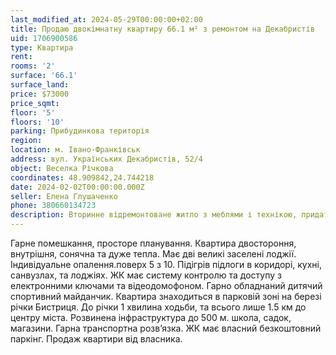 ```yaml
---
last_modified_at: 2024-05-29T00:00:00+02:00
title: Продаю двокімнатну квартиру 66.1 м² з ремонтом на Декабристів
uid: 1706900586
type: Квартира
rent:
rooms: '2'
surface: '66.1'
surface_land:
price: $73000
price_sqmt:
floor: '5'
floors: '10'
parking: Прибудинкова територія
region:
location: м. Івано-Франківськ
address: вул. Українських Декабристів, 52/4
object: Веселка Річкова
coordinates: 48.909842,24.744218
date: 2024-02-02T00:00:00.000Z
seller: Елена Глушаченко
phone: 380660134723
description: Вторинне відремонтоване житло з меблями і технікою, придатне і готове для проживання
---
```


Гарне помешкання, просторе планування. Квартира двостороння, внутрішня, сонячна та дуже тепла. Має дві великі заселені лоджії. Індивідуальне опалення.поверх 5 з 10. Підігрів підлоги в коридорі, кухні, санвузлах, та лоджіях. ЖК має систему контролю та доступу з електронними ключами та відеодомофоном. Гарно обладнаний дитячий спортивний майданчик. Квартира знаходиться в парковій зоні на березі річки Бистриця. До річки 1 хвилина ходьби, та всього лише 1.5 км до центру міста. Розвинена інфраструктура до 500 м. школа, садок, магазини. Гарна транспортна розвʼязка. ЖК має власний безкоштовний паркінг. Продаж квартири від власника.
